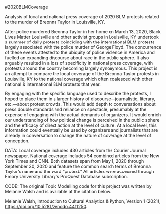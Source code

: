 #2020BLMCoverage

Analysis of local and national press coverage of 2020 BLM protests related to the murder of Breonna Taylor in Louisville, KY.

After police murdered Breonna Taylor in her home on March 13, 2020, Black Lives Matter Louisville and other activist groups in Louisville, KY undertook a summer of daily protests coinciding with the international BLM protests largely associated with the police murder of George Floyd. The concurrence of these events attested to the ubiquity of police violence in America and fuelled an expanding discourse about race in the public sphere. It also arguably resulted in a loss of specificity in national press coverage, with protests around the country becoming largely synonymous. This project is an attempt to compare the local coverage of the Breonna Taylor protests in Louisville, KY to the national coverage which often coalesced with other national & international BLM protests that year. 

By engaging with the specific language used to describe the protests, I hoped to place them in a larger history of discourse—journalistic, literary, etc.—about protest crowds. This would add depth to conversations about press double standards and reliance on spectacle, presumably at the expense of engaging with the actual demands of organizers. It would enrich our understanding of how political change is perceived in the public sphere and the efficacy of direct action at the level of culture. At a local level, this information could eventually be used by organizers and journalists that are already in conversation to change the nature of coverage at the level of conception.

DATA:
Local coverage includes 430 articles from the Courier Journal newspaper. National coverage includes 54 combined articles from the New York Times and CNN. Both datasets span from May 1, 2020 through September 30, 2020 and feature the common search terms of Breonna Taylor’s name and the word “protest.” All articles were accessed through Emory University Library's ProQuest Database subscription. 

CODE:
The original Topic Modelling code for this project was written by Melanie Walsh and is available at the citation below.

Melanie Walsh, Introduction to Cultural Analytics & Python, Version 1 (2021), https://doi.org/10.5281/zenodo.4411250.

